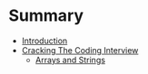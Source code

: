 # Summary

* [Introduction](README.md)
* [Cracking The Coding Interview](chapter1.md)
   * [Arrays and Strings](arrays_and_strings.md)

